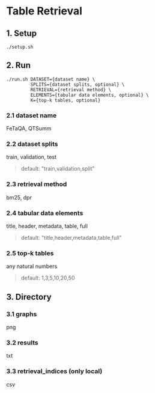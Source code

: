 # Table Retrieval

## 1. Setup

    ./setup.sh

## 2. Run

    ./run.sh DATASET={dataset name} \
             SPLITS={dataset splits, optional} \
             RETRIEVAL={retrieval method} \
             ELEMENTS={tabular data elements, optional} \
             K={top-k tables, optional}

### 2.1 dataset name
FeTaQA, QTSumm
### 2.2 dataset splits
train, validation, test
> default: "train,validation,split"
### 2.3 retrieval method
bm25, dpr
### 2.4 tabular data elements
title, header, metadata, table, full
> default: "title,header,metadata,table,full"
### 2.5 top-k tables
any natural numbers
> default: 1,3,5,10,20,50

## 3. Directory
### 3.1 graphs
png
### 3.2 results
txt
### 3.3 retrieval_indices (only local)
csv
